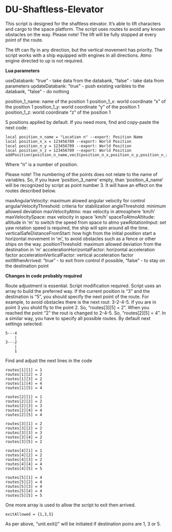 # DU-Shaftless-Elevator

This script is designed for the shaftless elevator.
It’s able to lift characters and cargo to the space platform.
The script uses routes to avoid any known obstacles on the way.
Please note! The lift will be fully stopped at every point of the route.

The lift can fly in any direction, but the vertical movement has priority.
The script works with a ship equipped with engines in all directions.
Atmo engine directed to up is not required.


**Lua parameters**

useDatabank: “true” - take data from the databank, “false” - take data from parameters
updateDatabank:  "true" - push existing varibles to the databank, "false" - do nothing

position_1_name: name of the position 1
position_1_x: world coordinate  “x” of the position 1
position_1_y: world coordinate  “y” of the position 1
position_1_z: world coordinate  “z” of the position 1

5 positions applied by default.
If you need more, find and copy-paste the next code:

```
local position_n_name = "Location n" --export: Position Name
local position_n_x = 123456789 --export: World Position
local position_n_y = 123456789 --export: World Position
local position_n_z = 123456789 --export: World Position
addPosition(position_n_name,vec3(position_n_x,position_n_y,position_n_z))
```
Where “n” is a number of position.

Please note!
The numbering of the points does not relate to the name of variables.
So, if you leave  ‘position_3_name’ empty, than ‘position_4_name’ will be recognized by script as point number 3. It will have an effect on the routes described below.

maxAngularVelocity: maximum alowed angular velocity for control
angularVelocityThreshold: criteria for stabilization
angleThreshold: minimum allowed deviation
maxVelocityAtmo: max velocity in atmosphere 'km/h'
maxVelocitySpace: max velocity in space 'km/h'
spaceToAtmoAltitude:  altitude in 'm' to switch the speed from space to atmo
yawRotationInput: set yaw rotation speed is required, the ship will spin around all the time.
verticalSafeDistanceFromStart: how high from the initial position start a horizontal movement in 'm', to avoid obstacles such as a fence or other ships on the way.
positionThreshold: maximum allowed deviation from the destination in 'm'
accelerationHorizontalFactor: horizontal acceleration factor
accelerationVerticalFactor: vertical acceleration factor
exitWhenArrived:   “true” -  to exit from control if possible,  “false” -  to stay on the destination point


**Changes in code probably required**

Route adjustment is essential. Script modification required.
Script uses an array to build the preferred way.
If the current position is “3” and the destination is “5”, you should specify the next point of the route.
For example, to avoid obstacles there is the next rout: 3-2-4-5.
If you are in point 3 you shold fly to the point 2.
So, “routes[3][5] = 2”.
When you reached the point “2” the rout is changed to 2-4-5.
So, “routes[2][5] = 4”.
In a similar way, you have to specify all possible routes.
By default next settings selected:
```
5---4
    |
3---2
    |
    1
```
Find and adjust the next lines in the code
```
routes[1][1] = 1
routes[1][2] = 2
routes[1][3] = 2
routes[1][4] = 4
routes[1][5] = 4

routes[2][1] = 1
routes[2][2] = 2
routes[2][3] = 3
routes[2][4] = 4
routes[2][5] = 4

routes[3][1] = 2
routes[3][2] = 2
routes[3][3] = 3
routes[3][4] = 2
routes[3][5] = 2

routes[4][1] = 1
routes[4][2] = 2
routes[4][3] = 2
routes[4][4] = 4
routes[4][5] = 5

routes[5][1] = 4
routes[5][2] = 4
routes[5][3] = 4
routes[5][4] = 4
routes[5][5] = 5
```

One more array is used to allow the script to exit then arrived.
```
exitAllowed = {1,3,5}
```
As per above, “unit.exit()” will be initiated if destination poins are 1, 3 or 5.
